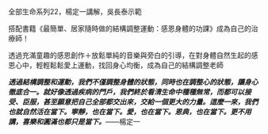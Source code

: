 全部生命系列22，楊定一講解，吳長泰示範

搭配書籍《最簡單、居家隨時做的結構調整運動：感恩身體的功課》成為自己的治療師！

透過充滿童趣的感恩創作＋放鬆單純的音樂與旁白的引導，在對身體自然生起的感恩心中，輕輕鬆鬆愛上運動，找回身心均衡，成為自己的結構調整老師

___透過結構調整和運動，我們不僅調整身體的狀態，同時也在調整心的狀態，讓身心徹底合一。就好像透過疾病的門戶，我們終於看清生命中種種無常，而都可以接受、臣服，甚至願意把自己全部都交出來，交給一個更大的力量。這麼一來，我們也就自然活在當下。寧靜，也在當下。愛，也在當下。恩典，也在當下。更不用講，喜樂和圓滿也都只是當下。___——楊定一

